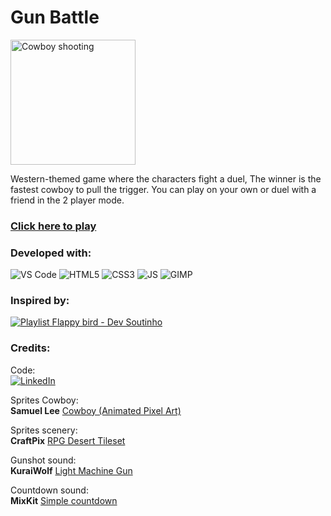 # Gun Battle  

<img align="center" src="https://luisfaires.github.io/Gun-Battle/img/CowBoyShoot.gif" alt="Cowboy shooting" style="height:200px;">

Western-themed game where the characters fight a duel, The winner is the fastest cowboy to pull the trigger. You can play on your own or duel with a friend in the 2 player mode.

### [Click here to play](https://luisfaires.github.io/Gun-Battle/)

### Developed with:  
![VS Code](https://img.shields.io/badge/Visual_Studio_Code-0078D4?style=for-the-badge&logo=visual%20studio%20code&logoColor=white)
![HTML5](https://img.shields.io/badge/HTML5-E34F26?style=for-the-badge&logo=html5&logoColor=white)
![CSS3](https://img.shields.io/badge/CSS3-1572B6?style=for-the-badge&logo=css3&logoColor=white)
![JS](https://img.shields.io/badge/JavaScript-323330?style=for-the-badge&logo=javascript&logoColor=F7DF1E)
![GIMP](https://img.shields.io/badge/gimp-5C5543?style=for-the-badge&logo=gimp&logoColor=white)

### Inspired by:
[![Playlist Flappy bird - Dev Soutinho](https://img.shields.io/badge/Playlist_Flappy_bird_--_Dev_Soutinho-FF0000?style=for-the-badge&logo=youtube&logoColor=white)](https://www.youtube.com/playlist?list=PLTcmLKdIkOWmeNferJ292VYKBXydGeDej)

### Credits:

Code:  
[![LinkedIn](https://img.shields.io/badge/Luis_Fillipe_Aires_Souza-0077B5?style=for-the-badge&logo=linkedin&logoColor=white)](https://linkedin.com/in/luisfaires/)

Sprites Cowboy:  
**Samuel Lee** [Cowboy (Animated Pixel Art)](https://samuellee.itch.io/cow-boy-animated-pixel-art)

Sprites scenery:  
**CraftPix** [RPG Desert Tileset](https://free-game-assets.itch.io/free-rpg-desert-tileset)

Gunshot sound:  
**KuraiWolf** [Light Machine Gun](https://opengameart.org/content/light-machine-gun)

Countdown sound:  
**MixKit** [Simple countdown](https://mixkit.co/free-sound-effects/countdown/)
